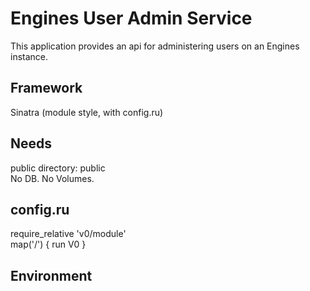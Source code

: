 Engines User Admin Service
==========================

This application provides an api for administering users on an Engines instance.

Framework
---------
Sinatra (module style, with config.ru)

Needs
-----
public directory: public  
No DB. No Volumes.

config.ru
---------
require_relative 'v0/module'  
map('/') { run V0 }  

Environment
-----------
